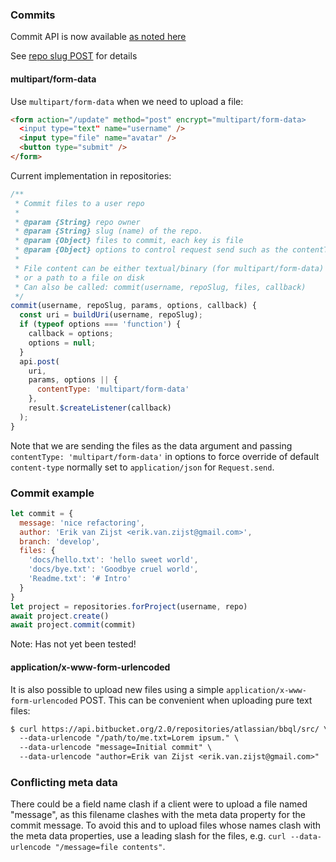 ### Commits

Commit API is now available [as noted here](https://community.atlassian.com/t5/Bitbucket-questions/Do-you-having-an-API-to-push-the-content-to-BitBucket-Repo/qaq-p/15318#M17395
)

See [repo slug POST](https://developer.atlassian.com/bitbucket/api/2/reference/resource/repositories/%7Busername%7D/%7Brepo_slug%7D/src#post) for details

#### multipart/form-data

Use `multipart/form-data` when we need to upload a file:

```html
<form action="/update" method="post" encrypt="multipart/form-data>
  <input type="text" name="username" />
  <input type="file" name="avatar" />
  <button type="submit" />
</form>
```

Current implementation in repositories:

```js
/**
 * Commit files to a user repo
 *
 * @param {String} repo owner
 * @param {String} slug (name) of the repo.
 * @param {Object} files to commit, each key is file
 * @param {Object} options to control request send such as the contentType
 *
 * File content can be either textual/binary (for multipart/form-data)
 * or a path to a file on disk
 * Can also be called: commit(username, repoSlug, files, callback)
 */
commit(username, repoSlug, params, options, callback) {
  const uri = buildUri(username, repoSlug);
  if (typeof options === 'function') {
    callback = options;
    options = null;
  }
  api.post(
    uri,
    params, options || {
      contentType: 'multipart/form-data'
    },
    result.$createListener(callback)
  );
}
```

Note that we are sending the files as the data argument and passing `contentType: 'multipart/form-data'` in options to force override of default `content-type` normally set to `application/json` for `Request.send`.

### Commit example

```js
let commit = {
  message: 'nice refactoring',
  author: 'Erik van Zijst <erik.van.zijst@gmail.com>',
  branch: 'develop',
  files: {
    'docs/hello.txt': 'hello sweet world',
    'docs/bye.txt': 'Goodbye cruel world',
    'Readme.txt': '# Intro'
  }
}
let project = repositories.forProject(username, repo)
await project.create()
await project.commit(commit)
```

Note: Has not yet been tested!

#### application/x-www-form-urlencoded

It is also possible to upload new files using a simple `application/x-www-form-urlencoded` POST. This can be convenient when uploading pure text files:

```txt
$ curl https://api.bitbucket.org/2.0/repositories/atlassian/bbql/src/ \
  --data-urlencode "/path/to/me.txt=Lorem ipsum." \
  --data-urlencode "message=Initial commit" \
  --data-urlencode "author=Erik van Zijst <erik.van.zijst@gmail.com>"
```

### Conflicting meta data

There could be a field name clash if a client were to upload a file named "message", as this filename clashes with the meta data property for the commit message. To avoid this and to upload files whose names clash with the meta data properties, use a leading slash for the files, e.g. `curl --data-urlencode "/message=file contents"`.

